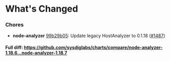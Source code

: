 # What's Changed

### Chores
- **node-analyzer** [99b29b05](https://github.com/sysdiglabs/charts/commit/99b29b05e508df76646d7e8657ac8fde01fc5450): Update legacy HostAnalyzer to 0.1.18 ([#1487](https://github.com/sysdiglabs/charts/issues/1487))
#### Full diff: https://github.com/sysdiglabs/charts/compare/node-analyzer-1.18.6...node-analyzer-1.18.7

